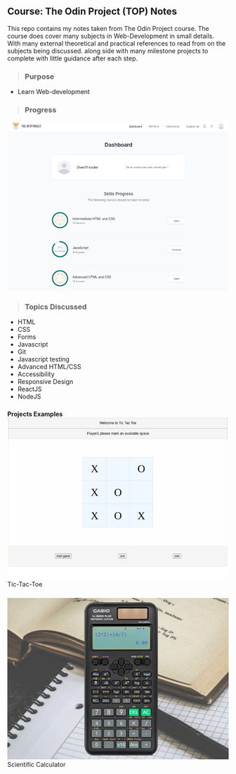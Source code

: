 ## **Course: The Odin Project (TOP) Notes**

This repo contains my notes taken from The Odin Project course.
The course does cover many subjects in Web-Development in small details. With many external theoretical and practical references to read from on the subjects being discussed.
along side with many milestone projects to complete with little guidance after each step.
###
>### **Purpose**
- Learn Web-development
###
>### **Progress**

![Sherif Khodeir The Odin Project course progress](wallpaper1.png)
###
>### **Topics Discussed**
- HTML
- CSS
- Forms
- Javascript
- Git
- Javascript testing
- Advanced HTML/CSS
- Accessibility
- Responsive Design
- ReactJS
- NodeJS
###

**Projects Examples**
![project screenshot](wallpaper2.png)
Tic-Tac-Toe
###
![project screenshot](wallpaper3.png)
Scientific Calculator
